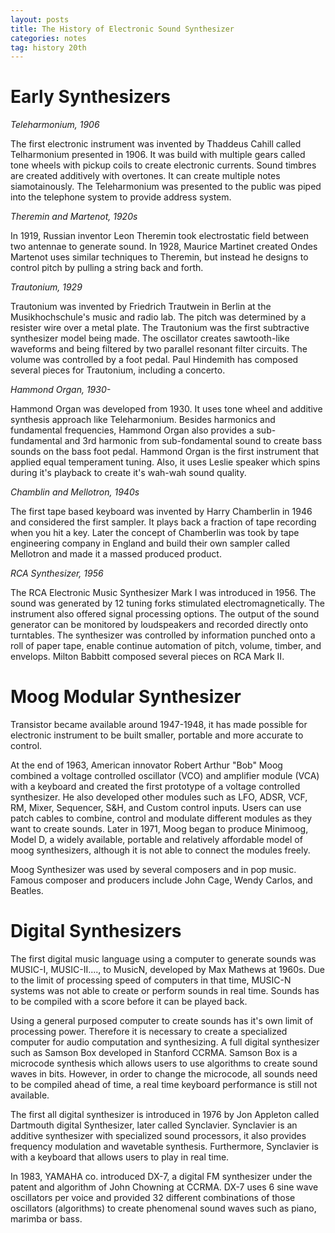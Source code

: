 ```yaml
---
layout: posts
title: The History of Electronic Sound Synthesizer
categories: notes
tag: history 20th
---
```


# Early Synthesizers #

*Teleharmonium, 1906*

The first electronic instrument was invented by Thaddeus Cahill called Telharmonium presented in 1906.  It was build with multiple gears called tone wheels with pickup coils to create electronic currents.  Sound timbres are created additively with overtones.  It can create multiple notes siamotainously.  The Teleharmonium was presented to the public was piped into the telephone system to provide address system.

*Theremin and Martenot, 1920s*

In 1919, Russian inventor Leon Theremin took electrostatic field between two antennae to generate sound.   In 1928, Maurice Martinet created Ondes Martenot uses similar techniques to Theremin, but instead he designs to control pitch by pulling a string back and forth.

*Trautonium, 1929*

Trautonium was invented by Friedrich Trautwein in Berlin at the Musikhochschule's music and radio lab.  The pitch was determined by a resister wire over a metal plate.  The Trautonium was the first subtractive synthesizer model being made.  The oscillator creates sawtooth-like waveforms and being filtered by two parallel resonant filter circuits.  The volume was controlled by a foot pedal.  Paul Hindemith has composed several pieces for Trautonium, including a concerto.

 *Hammond Organ, 1930-*

Hammond Organ was developed from 1930.  It uses tone wheel and additive synthesis approach like Teleharmonium.   Besides harmonics and fundamental frequencies, Hammond Organ also provides a sub-fundamental and 3rd harmonic from sub-fondamental sound to create bass sounds on the bass foot pedal.  Hammond Organ is the first instrument that applied equal temperament tuning.  Also, it uses Leslie speaker which spins during it's playback to create it's wah-wah sound quality.

*Chamblin and Mellotron, 1940s*

The first tape based keyboard was invented by Harry Chamberlin in 1946 and considered the first sampler.  It plays back a fraction of tape recording when you hit a key.  Later the concept of Chamberlin was took by tape engineering company in England and build their own sampler called Mellotron  and made it a massed produced product.

*RCA Synthesizer, 1956*

The RCA Electronic Music Synthesizer Mark I was introduced in 1956.  The sound was generated by 12 tuning forks stimulated electromagnetically.  The instrument also offered signal processing options.  The output of the sound generator can be monitored by loudspeakers and recorded directly onto turntables.  The synthesizer was controlled by information punched onto a roll of paper tape, enable continue automation of pitch, volume, timber, and envelops.  Milton Babbitt composed several pieces on RCA Mark II.

# Moog Modular Synthesizer #

Transistor became available around 1947-1948, it has made possible for electronic instrument to be built smaller, portable and more accurate to control.

At the end of 1963, American innovator Robert  Arthur "Bob" Moog combined a voltage controlled oscillator (VCO) and amplifier module (VCA) with a keyboard and created the first prototype of a voltage controlled synthesizer.  He also developed other modules such as LFO, ADSR, VCF, RM, Mixer, Sequencer, S&H, and Custom control inputs.  Users can use patch cables to combine, control and modulate different modules as they want to create sounds.  Later in 1971, Moog began to produce Minimoog, Model D, a widely available, portable and relatively affordable model of moog synthesizers, although it is not able to connect the modules freely.

Moog Synthesizer was used by several composers and in pop music.  Famous composer and producers include John Cage, Wendy Carlos, and Beatles.

# Digital Synthesizers #

The first digital music language using a computer to generate sounds was MUSIC-I, MUSIC-II...., to MusicN, developed by Max Mathews at 1960s.  Due to the limit of processing speed of computers in that time, MUSIC-N systems was not able to create or perform sounds in real time.  Sounds has to be compiled with a score before it can be played back.

Using a general purposed computer to create sounds has it's own limit of processing power.  Therefore it is necessary to create a specialized computer for audio computation and synthesizing.  A full digital synthesizer such as Samson Box developed in Stanford CCRMA.  Samson Box is a microcode synthesis which allows users to use algorithms to create sound waves in bits.  However, in order to change the microcode, all sounds need to be compiled ahead of time, a real time keyboard performance is still not available.

The first all digital synthesizer is introduced in 1976 by Jon Appleton called Dartmouth digital Synthesizer, later called Synclavier.  Synclavier is an additive synthesizer with specialized sound processors, it also provides frequency modulation and wavetable synthesis.  Furthermore, Synclavier is with a keyboard that allows users to play in real time.

In 1983, YAMAHA co. introduced DX-7, a digital FM synthesizer under the patent and algorithm of John Chowning at CCRMA.   DX-7 uses 6 sine wave oscillators per voice and provided 32 different combinations of those oscillators (algorithms)  to create phenomenal sound waves such as piano, marimba or bass. 